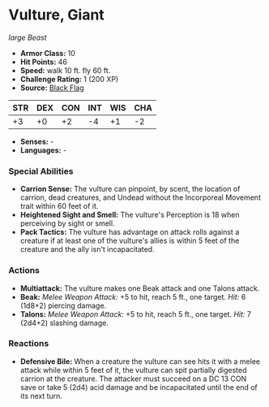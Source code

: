 # Vulture, Giant

*large* *Beast*

- **Armor Class:** 10
- **Hit Points:** 46 
- **Speed:** walk 10 ft. fly 60 ft.
- **Challenge Rating:** 1 (200 XP)
- **Source:** [Black Flag](https://koboldpress.com/kpstore/product/tovrpg-pg-mv/)

| STR | DEX | CON | INT | WIS | CHA |
| --- | --- | --- | --- | --- | --- |
| +3 | +0 | +2 | -4 | +1 | -2 |

- **Senses:** -
- **Languages:** -

### Special Abilities

- **Carrion Sense:** The vulture can pinpoint, by scent, the location of carrion, dead creatures, and Undead without the Incorporeal Movement trait within 60 feet of it.
- **Heightened Sight and Smell:** The vulture's Perception is 18 when perceiving by sight or smell.
- **Pack Tactics:** The vulture has advantage on attack rolls against a creature if at least one of the vulture's allies is within 5 feet of the creature and the ally isn't incapacitated.

### Actions

- **Multiattack:** The vulture makes one Beak attack and one Talons attack.
- **Beak:** _Melee Weapon Attack:_ +5 to hit, reach 5 ft., one target. _Hit:_ 6 (1d8+2) piercing damage.
- **Talons:** _Melee Weapon Attack:_ +5 to hit, reach 5 ft., one target. _Hit:_ 7 (2d4+2) slashing damage.

### Reactions

- **Defensive Bile:** When a creature the vulture can see hits it with a melee attack while within 5 feet of it, the vulture can spit partially digested carrion at the creature. The attacker must succeed on a DC 13 CON save or take 5 (2d4) acid damage and be incapacitated until the end of its next turn.
